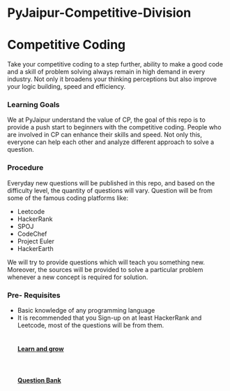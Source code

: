 # PyJaipur-Competitive-Division

<h1> Competitive Coding </h1>

<p>Take your competitive coding to a step further, ability to make a good code and a skill of problem
solving always remain in high demand in every industry. Not only it broadens your thinking perceptions but also improve your logic building, speed and efficiency.</p>

<h3> Learning Goals </h3>
<p> We at PyJaipur understand the value of CP, the goal of this repo is to provide a push start to beginners with the competitive coding. People who are involved in CP can enhance their skills and speed. Not only this, everyone can help each other and analyze different approach to solve a question.</p>

<h3> Procedure </h3>

<p> Everyday new questions will be published in this repo, and based on the difficulty level, the quantity of questions will vary. Question will be from some of the famous coding platforms like:
    <ul>
      <li> Leetcode </li>
      <li> HackerRank </li>
      <li> SPOJ </li>
      <li> CodeChef </li>
      <li> Project Euler </li>
      <li> HackerEarth </li>
    </ul>

<p> We will try to provide questions which will teach you something new.<br>
Moreover, the sources will be provided to solve a particular problem whenever a new concept is required for solution. </p>   

<h3> Pre- Requisites </h3>
<ul>
<li> Basic knowledge of any programming language </li>
<li> It is recommended that you Sign-up on at least HackerRank and Leetcode, most of the questions will be from them. </li>
<br>
<a href='Learn and grow.md'><h4>Learn and grow</h4></a>
<br>
<a href='Question Bank/Questions.md'><h4>Question Bank</h4></a>


